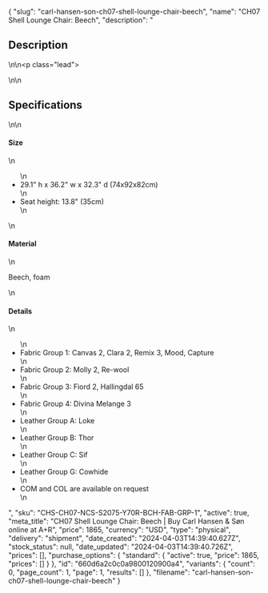 {
  "slug": "carl-hansen-son-ch07-shell-lounge-chair-beech",
  "name": "CH07 Shell Lounge Chair: Beech",
  "description": "<h2>Description</h2>\n<!-- split -->\n<p class=\"lead\"> </p>\n<!-- split -->\n<h2>Specifications</h2>\n<!-- split -->\n<h4>Size</h4>\n<ul>\n<li>29.1\" h x 36.2\" w x 32.3\" d (74x92x82cm)</li>\n<li>Seat height: 13.8\" (35cm)</li>\n</ul>\n<h4>Material</h4>\n<p>Beech, foam</p>\n<h4>Details</h4>\n<ul>\n<li>Fabric Group 1: Canvas 2, Clara 2, Remix 3, Mood, Capture</li>\n<li>Fabric Group 2: Molly 2, Re-wool</li>\n<li>Fabric Group 3: Fiord 2, Hallingdal 65</li>\n<li>Fabric Group 4: Divina Melange 3</li>\n<li>Leather Group A: Loke</li>\n<li>Leather Group B: Thor</li>\n<li>Leather Group C: Sif</li>\n<li>Leather Group G: Cowhide</li>\n<li>COM and COL are available on request</li>\n</ul>",
  "sku": "CHS-CH07-NCS-S2075-Y70R-BCH-FAB-GRP-1",
  "active": true,
  "meta_title": "CH07 Shell Lounge Chair: Beech | Buy Carl Hansen & Søn online at A+R",
  "price": 1865,
  "currency": "USD",
  "type": "physical",
  "delivery": "shipment",
  "date_created": "2024-04-03T14:39:40.627Z",
  "stock_status": null,
  "date_updated": "2024-04-03T14:39:40.726Z",
  "prices": [],
  "purchase_options": {
    "standard": {
      "active": true,
      "price": 1865,
      "prices": []
    }
  },
  "id": "660d6a2c0c0a9800120900a4",
  "variants": {
    "count": 0,
    "page_count": 1,
    "page": 1,
    "results": []
  },
  "filename": "carl-hansen-son-ch07-shell-lounge-chair-beech"
}